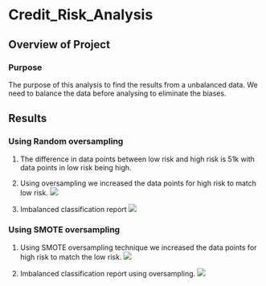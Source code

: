 # Credit_Risk_Analysis

## Overview of Project

### Purpose
The purpose of this analysis to find the results from a unbalanced data. 
We need to balance the data before analysing to eliminate the biases. 


## Results

### Using Random oversampling 
1. The difference in data points between low risk and high risk is 51k with data points in low risk being high.
2. Using oversampling we increased the data points for high risk to match low risk. 
![](.Images/RandomOversampling_ConfusionMatrix.PNG)

3. Imbalanced classification report
![](.Images/RandomOversampling_ImbalancedClassificationReport.PNG)


### Using SMOTE oversampling 
1. Using SMOTE oversampling technique we increased the data points for high risk to match the low risk. 
![](.Images/SMOTE_ConfusionMatrix.PNG)

2. Imbalanced classification report using oversampling. 
![](.Images/SMOTE_ImbalancedCLassificationReport.PNG)

